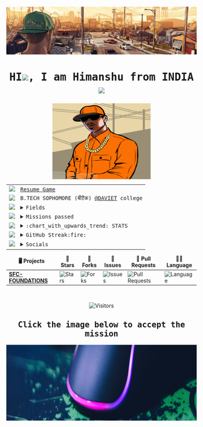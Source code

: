 ![](hdr.gif)
<div align="center"><h1><samp>HI<img src="https://github.com/blackcater/blackcater/raw/master/images/Hi.gif" height="32" />, I am Himanshu from INDIA <img src="https://github.com/Iamtripathisatyam/iamtripathisatyam/blob/master/Content/flag.gif" width="30px"></samp></h1></div>
<!---div align="center"><img height="100px" width="80%" src="MSG.gif"></div>--->
<div align="center">
  <img align="center" height="200px" width="260px" src="secret.png">
  </div>
  <div align="center">
<table style="float:left;">
  <tr><td><img src="https://img.icons8.com/fluent/60/000000/gta-5.png"/></td><td><samp><a href="https://github.com/issues?q=is%3Aopen+is%3Aissue+archived%3Afalse+author%3Ahimanshu007-creator">Resume Game</a></samp></td></tr>
  <tr><td><img src="https://img.icons8.com/fluent/48/000000/rockstar-social-club.png"/></td><td><samp> B.TECH SOPHOMORE (बीटैक) <a href="https://www.davietjal.org/">@DAVIET</a> college</samp></td></tr>
  <tr><td><img src="https://img.icons8.com/fluent/48/000000/rockstar-social-club.png"/></td><td> <samp> <details><summary>Fields</summary><div><span>⚡ MAJOR-ELECTRONICS AND COMMUNICATION </span><br><span>💻 MINOR-COMPUTER SCIENCE </span></div></details></samp> </td></tr>
    <tr><td><img src="https://img.icons8.com/fluent/48/000000/rockstar-social-club.png"/></td><td><samp><details><summary>Missions passed</summary><div><span><a href="https://hacktoberfest.digitalocean.com/">HACKTOBERFEST</a></span><br><span><a href="https://devscript.tech/woc/leaderboard/">D'WoC</a></span><br><span><a href="https://swoc.tech/#:~:text=About%20SWOC,problem%2Dsolving%20in%20real%20time.">S'WoC</a></span><br><span><a href="https://crosswoc.ieeedtu.in/#">C'WoC</a></span><br><span><a href="https://mexili.org/winter_of_code/#/winter_of_code">M'WoC</a></span><br><span><a href="https://gssoc.girlscript.tech/profile.html?id=himanshu007-creator">GSSOC</a></span></div></details></samp> </td></tr>
  <tr><td><img src="https://img.icons8.com/cotton/40/000000/computer.png"/></td><td><samp> <details>
  <summary>:chart_with_upwards_trend: STATS</summary>
  <br/>
  <img src="https://github-readme-stats.vercel.app/api?username=himanshu007-creator&show_icons=true&theme=chartreuse-dark" alt="GitHub Stats" align="center" width="48%" />
  <img src="https://github-readme-stats.vercel.app/api/top-langs/?username=himanshu007-creator&layout=compact&theme=chartreuse-dark&langs_count=6" alt="GitHub Top-Langs" align="center" width="40%" />
  <br/>
  <b>Note:</b> This is only a metric of the languages my public code on GitHub consists of and does not reflect my expertise or skill level.
</details></samp>  </td></tr>
    <tr><td><img src="https://img.icons8.com/pastel-glyph/40/000000/code--v1.png"/></td><td> <samp> 
<details>     
  <summary>GitHub Streak:fire:</summary>
  <br/>
  <div align="center"><img src="https://github-readme-streak-stats.herokuapp.com/?user=himanshu007-creator&theme=dark&show-icons=true" alt="GitHub Streak"  /></div>
  <div align="center"><img src="https://activity-graph.herokuapp.com/graph?username=himanshu007-creator&theme=xcode" alt="ACTIVITY" /></div>
   <div align="center"><img src="https://github-profile-trophy.vercel.app/?username=himanshu007-creator&theme=gruvbox"/></div>
</details></samp> </td></tr>
  <tr><td><img src="https://img.icons8.com/color/40/000000/instagram-verification-badge.png"/></td><td><samp> <details><summary>Socials</summary><div>
  <span><a href="https://www.hackerrank.com/colonealcortez"><img src="https://img.shields.io/badge/Himanshu-30302f?style=flat&logo=hackerrank"/></a></span><br>
   <span><a href="https://github.com/himanshu007-creator"><img src="https://img.shields.io/badge/-himanshu007creator-grey?style=flat&logo=Github&logoColor=white&link=https://github.com/himanshu007-creator"/></a></span><br>
   <span><a href="https://www.linkedin.com/in/himanshu-here/"><img src="https://img.shields.io/badge/-Himanshu-blue?style=flat&logo=Linkedin&logoColor=white&link=https://www.linkedin.com/in/himanshu-here/"/></a></span><br>
   <span><a href="https://www.youtube.com/channel/UCWEmm4gTBJxNwuYmRDP7NLQ"><img src="https://img.shields.io/badge/Himanshu-FF0000?style=flat&logo=youtube&logoColor=white&link=https://www.youtube.com/channel/UCWEmm4gTBJxNwuYmRDP7NLQ)"/></a></span>  
   <span><a href="addyjeridiq@gmail.com)"><img src="(https://img.shields.io/badge/-Gmail-c14438?style=flat&logo=Gmail&logoColor=white&link=mailto:addyjeridiq@gmail.com"/></a></span><br>
  <span><a href="https://twitter.com/_himanshu_325"><img src="https://img.shields.io/twitter/follow/_himanshu_325?style=social"/></a></span><br>
    <span><a href="https://profile.codersrank.io/user/himanshu007-creator"><img src="https://img.shields.io/badge/-Coder's%20Rank-green"/></a></span></div></details>
</samp> </td></tr>
</table>
  </div>

 

<!--NOTE TO SELF  MAKE YOUR DS & ALGO STRONG!!, GET STARTED!>
<!---[![codechef badge](https://img.shields.io/badge/(USERNAME)-30302f?style=flat&logo=codechef)]    this will be updated once i start using codechef regularly🤷‍♂️-->

  <table align="center">
    <thead align="center">
        <tr border: none;>
            <td><b>🖥️ Projects</b></td>
            <td><b>🌟 Stars</b></td>
            <td><b>🍴 Forks</b></td>
            <td><b>🐛 Issues</b></td>
            <td><b>🔔 Pull Requests</b></td>
            <td><b>👨‍💻 Language</b></td>
        </tr>
     </thead>
    <tbody>
  <tr>
            <td><a href="https://github.com/himanshu007-creator/SFC-foundations"</a><b>SFC-FOUNDATIONS</b></td>
            <td><img alt="Stars"src="https://img.shields.io/github/stars/himanshu007-creator/SFC-foundations?style=flat-square&labelColor=343b41"/></td>
            <td><img alt="Forks"src="https://img.shields.io/github/forks/himanshu007-creator/SFC-foundations?style=flat-square&labelColor=343b41"/></td>
            <td><img alt="Issues"src="https://img.shields.io/github/issues/himanshu007-creator/SFC-foundations?style=flat-square&labelColor=343b41"/></td>
            <td><img alt="Pull Requests"src="https://img.shields.io/github/issues-pr/himanshu007-creator/SFC-foundations?style=flat-square"/></td>
            <td><img alt="Language"src="https://img.shields.io/github/languages/top/himanshu007-creator/SFC-foundations?label=Html&style=flat-square"/></td>
       </tr>
    </tbody>        
</table>
  <br>
 
  <div><p align="center"><img  src="https://visitor-badge.laobi.icu/badge?page_id=himanshu007-creator.sabesansathananthan" alt="Visitors"></p></div>
<!---
<div ><p align="center" ><a href="https://www.buymeacoffee.com/himanshu007"><img  src="https://cdn.buymeacoffee.com/buttons/v2/default-yellow.png" height="50" width="210" alt="HIMANSHU" /></a></p></div>
<div align="center">WORKING ON IT...</div>
--->
<div align="center"><samp><h2>Click the image below to accept the mission</h2></samp></div>
<a href="https://github.com/himanshu007-creator?tab=repositories"><img src="ftr.gif" width="100%" height="200px"/></a>

